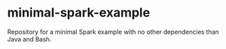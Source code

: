 minimal-spark-example
=====================

Repository for a minimal Spark example with no other dependencies than Java and Bash.